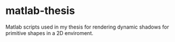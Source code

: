 # matlab-thesis
Matlab scripts used in my thesis for rendering dynamic shadows for primitive shapes in a 2D enviroment. 
